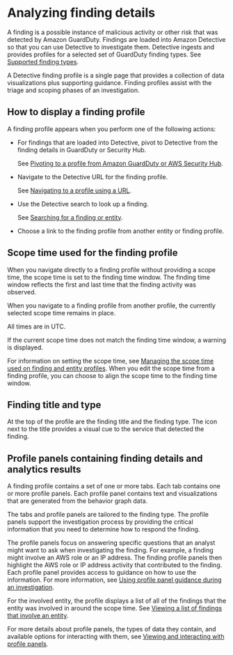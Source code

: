 # Analyzing finding details<a name="finding-profiles"></a>

A finding is a possible instance of malicious activity or other risk that was detected by Amazon GuardDuty\. Findings are loaded into Amazon Detective so that you can use Detective to investigate them\. Detective ingests and provides profiles for a selected set of GuardDuty finding types\. See [Supported finding types](supported-finding-types.md)\.

A Detective finding profile is a single page that provides a collection of data visualizations plus supporting guidance\. Finding profiles assist with the triage and scoping phases of an investigation\.

## How to display a finding profile<a name="finding-profile-display"></a>

A finding profile appears when you perform one of the following actions:
+ For findings that are loaded into Detective, pivot to Detective from the finding details in GuardDuty or Security Hub\. 

  See [Pivoting to a profile from Amazon GuardDuty or AWS Security Hub](profile-pivot-from-service.md)\.
+ Navigate to the Detective URL for the finding profile\. 

  See [Navigating to a profile using a URL](profile-navigate-url.md)\.
+ Use the Detective search to look up a finding\. 

  See [Searching for a finding or entity](detective-search.md)\.
+ Choose a link to the finding profile from another entity or finding profile\.

## Scope time used for the finding profile<a name="finding-profile-scope-time"></a>

When you navigate directly to a finding profile without providing a scope time, the scope time is set to the finding time window\. The finding time window reflects the first and last time that the finding activity was observed\.

When you navigate to a finding profile from another profile, the currently selected scope time remains in place\.

All times are in UTC\.

If the current scope time does not match the finding time window, a warning is displayed\.

For information on setting the scope time, see [Managing the scope time used on finding and entity profiles](scope-time-managing.md)\. When you edit the scope time from a finding profile, you can choose to align the scope time to the finding time window\.

## Finding title and type<a name="finding-profile-id-description"></a>

At the top of the profile are the finding title and the finding type\. The icon next to the title provides a visual cue to the service that detected the finding\.

## Profile panels containing finding details and analytics results<a name="finding-profile-panels"></a>

A finding profile contains a set of one or more tabs\. Each tab contains one or more profile panels\. Each profile panel contains text and visualizations that are generated from the behavior graph data\.

The tabs and profile panels are tailored to the finding type\. The profile panels support the investigation process by providing the critical information that you need to determine how to respond the finding\.

The profile panels focus on answering specific questions that an analyst might want to ask when investigating the finding\. For example, a finding might involve an AWS role or an IP address\. The finding profile panels then highlight the AWS role or IP address activity that contributed to the finding\. Each profile panel provides access to guidance on how to use the information\. For more information, see [Using profile panel guidance during an investigation](profile-panel-guidance.md)\. 

For the involved entity, the profile displays a list of all of the findings that the entity was involved in around the scope time\. See [Viewing a list of findings that involve an entity](profile-panel-finding-list.md)\.

For more details about profile panels, the types of data they contain, and available options for interacting with them, see [Viewing and interacting with profile panels](profile-panels.md)\.